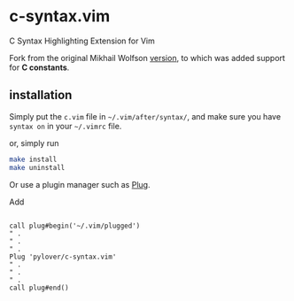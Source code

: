 # c-syntax.vim
C Syntax Highlighting Extension for Vim

Fork from the original Mikhail Wolfson [version](https://vim.sourceforge.io/scripts/script.php?script_id=3064), to which was added support for **C constants**.

## installation

Simply put the `c.vim` file in `~/.vim/after/syntax/`, and make sure you have `syntax on` in your `~/.vimrc` file.

or, simply run

```bash
make install
make uninstall
```

Or use a plugin manager such as [Plug](https://github.com/junegunn/vim-plug).

Add
```vim

call plug#begin('~/.vim/plugged')
" .
" .
" .
Plug 'pylover/c-syntax.vim'
" .
" .
" .
call plug#end()
```
